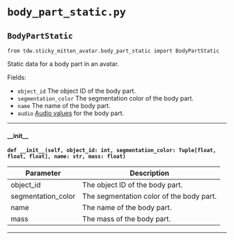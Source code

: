 # `body_part_static.py`

## `BodyPartStatic`

`from tdw.sticky_mitten_avatar.body_part_static import BodyPartStatic`

Static data for a body part in an avatar.

Fields:

- `object_id` The object ID of the body part.
- `segmentation_color` The segmentation color of the body part.
- `name` The name of the body part.
- `audio` [Audio values](https://github.com/threedworld-mit/tdw/blob/master/Documentation/python/py_impact.md#objectinfo) for the body part.

***

#### \_\_init\_\_

**`def __init__(self, object_id: int, segmentation_color: Tuple[float, float, float], name: str, mass: float)`**


| Parameter | Description |
| --- | --- |
| object_id | The object ID of the body part. |
| segmentation_color | The segmentation color of the body part. |
| name | The name of the body part. |
| mass | The mass of the body part. |

***

